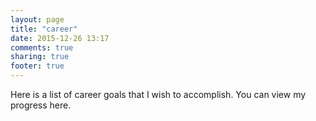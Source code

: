 ```yaml
---
layout: page
title: "career"
date: 2015-12-26 13:17
comments: true
sharing: true
footer: true
---
```


Here is a list of career goals that I wish to accomplish. You can view my progress here.